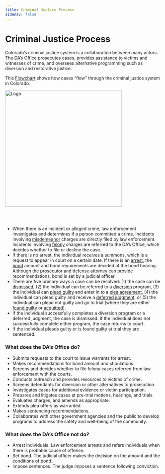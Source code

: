 ```yaml
---
title: Criminal Justice Process
sidenav: false
---
```

# <a name="CJ Process"></a>Criminal Justice Process

Colorado’s criminal justice system is a collaboration between many actors. The DA’s Office prosecutes cases, provides assistance to victims and witnesses of crime, and oversees alternative programming such as diversion and restorative justice.

This  <a href='https://drive.google.com/file/d/10HwZcGTyM-EVg8tFvGdS-QcpV86kmSNg/view?usp=sharing'> Flowchart</a> shows how cases “flow” through the criminal justice system in Colorado. 

<a  href='https://drive.google.com/file/d/10HwZcGTyM-EVg8tFvGdS-QcpV86kmSNg/view?usp=sharing'><img src='https://loyolaccj.org/criminal-justice-process.png' width='375px' alt="Logo" /></a>

<br></br>

* When there is an incident or alleged crime, law enforcement investigates and determines if a person committed a crime. Incidents involving <a href="/technical-notes#misdemeanor">misdemeanor</a> charges are directly filed by law enforcement. Incidents involving <a href="/technical-notes#felony">felony</a> charges are referred to the DA’s Office, which decides whether to file or decline the case. 
* If there is no arrest, the individual receives a summons, which is a request to appear in court on a certain date. If there is an <a href="/technical-notes#arrest">arrest</a>, the <a href="/technical-notes#bail">bond</a> amount and bond requirements are decided at the bond hearing. Although the prosecutor and defense attorney can provide recommendations, bond is set by a judicial officer.
* There are five primary ways a case can be resolved: (1) the case can be <a href="/technical-notes#dismissed">dismissed</a>, (2) the individual can be referred to a <a href="/technical-notes#diversion">diversion</a> program, (3) the individual can <a href="/technical-notes#pleadguilty">plead guilty</a> and enter in to a <a href="/technical-notes#pleaagreement">plea agreement</a>, (4) the individual can plead guilty and receive a <a href="/technical-notes#deferred">deferred judgment</a>, or (5) the individual can plead not guilty and go to trial (where they are either <a href="/technical-notes#foundguilty">found guilty</a> or <a href="/technical-notes#acquitted">acquitted</a>).
* If the individual successfully completes a diversion program or a deferred judgment, the case is dismissed. If the individual does not successfully complete either program, the case returns to court. 
* If the individual pleads guilty or is found guilty at trial they are sentenced.

### What does the DA’s Office do?

* Submits requests to the court to issue warrants for arrest. 
* Makes recommendations for bond amount and stipulations.
* Screens and decides whether to file felony cases referred from law enforcement with the courts.
* Conducts outreach and provides resources to victims of crime.
* Screens defendants for diversion or other alternatives to prosecution.
* Investigates cases for additional evidence or victim participation.
* Prepares and litigates cases at pre-trial motions, hearings, and trials.
* Evaluates charges, and amends as appropriate. 
* Extends plea offers as warranted.
* Makes sentencing recommendations.
* Collaborates with other government agencies and the public to develop programs to address the safety and well-being of the community. 

### What does the DA’s Office not do?

* Arrest individuals. Law enforcement arrests and refers individuals when there is probable cause of offense.
* Set bond. The judicial officer makes the decision on the amount and the conditions of bond.
* Impose sentences. The judge imposes a sentence following conviction.